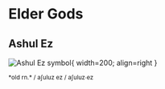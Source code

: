 # Elder Gods

## Ashul Ez

![Ashul Ez symbol](img/ashul-ez.png){ width=200; align=right }

<!-- <span class="runic-old-font">aʃuluz ez</span>   -->
<!-- <span class="cirth-dwarf-font">AçULU>< E><</span>   -->


<small>
*old rn.*  / aʃuluz ez / <span class="runic-old-font">aʃuluz∙ez</span>  
<!-- *ner.*  / marθiðor / 𐌼𐌰𐍂𐌸𐌹𐌳𐍉𐍂   -->
<!-- *quer.*  / martetor / Martetor -->
</small>

<!-- **Martetor** is the main god of queran pantheon. God of knowledge and duty. Founder of The Empire. *Martetor* is regarded as the patron and protector of majority of cities and defensive structures. -->

<!-- **Follower Alignments**: LG, LN, N, LE   -->

<!-- ??? info "Devotee Benefits"
    **Divine Ability**: Strength or Intelligence  
    **Divine Font**: Harm/Heal  
    **Divine Skill**: Society  
    **Favored Weapon**: Khakkara  
    **Domains**: [Cities](https://2e.aonprd.com/Domains.aspx?ID=3), [Duty](https://2e.aonprd.com/Domains.aspx?ID=45), [Might](https://2e.aonprd.com/Domains.aspx?ID=20), [Tyranny](https://2e.aonprd.com/Domains.aspx?ID=33)  
    **Alternate Domains**: [Confidence](https://2e.aonprd.com/Domains.aspx?ID=4), [Wealth](https://2e.aonprd.com/Domains.aspx?ID=36)
    **Cleric Spells**: 1st: [*mage armor*](https://2e.aonprd.com/Spells.aspx?ID=176), 2nd: [*mirror image*](https://2e.aonprd.com/Spells.aspx?ID=197), 3rd: [*nondetection*](https://2e.aonprd.com/Spells.aspx?ID=209), 4th: [*clairvoyance*](https://2e.aonprd.com/Spells.aspx?ID=40), 5th: [*mind probe*](https://2e.aonprd.com/Spells.aspx?ID=193), 6th: [*scrying*](https://2e.aonprd.com/Spells.aspx?ID=268), 7th: [*spell turning*](https://2e.aonprd.com/Spells.aspx?ID=297), 8th: [*dream council*](https://2e.aonprd.com/Spells.aspx?ID=89), 9th: [*prismatic shield*](https://2e.aonprd.com/Spells.aspx?ID=838) -->